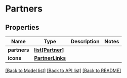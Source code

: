 # Partners

## Properties
Name | Type | Description | Notes
------------ | ------------- | ------------- | -------------
**partners** | [**list[Partner]**](Partner.md) |  | 
**icons** | [**PartnerLinks**](PartnerLinks.md) |  | 

[[Back to Model list]](../README.md#documentation-for-models) [[Back to API list]](../README.md#documentation-for-api-endpoints) [[Back to README]](../README.md)

